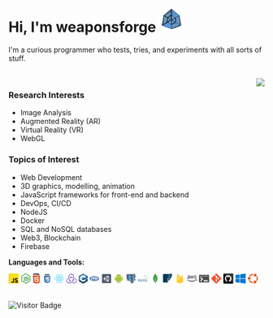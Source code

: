 # Hi, I'm weaponsforge <img src='tesseract3.gif' width=48 height=48 />

I'm a curious programmer who tests, tries, and experiments with all sorts of stuff.

<br />
<img align="right" src="https://github-readme-stats.vercel.app/api?username=weaponsforge&theme=algolia&show_icons=true&count_private=true" />

### Research Interests

- Image Analysis
- Augmented Reality (AR)
- Virtual Reality (VR)
- WebGL

### Topics of Interest

- Web Development
- 3D graphics, modelling, animation
- JavaScript frameworks for front-end and backend
- DevOps, CI/CD
- NodeJS
- Docker
- SQL and NoSQL databases
- Web3, Blockchain
- Firebase

**Languages and Tools:**

<div float="right">
  <code><img height="20" src="icons/javascript.svg"></code>
  <code><img height="20" src="icons/nodejs.svg"></code>
  <code><img height="20" src="icons/html5.svg"></code>
  <code><img height="20" src="icons/css.svg"></code>
  <code><img height="20" src="icons/react-original.svg"></code>
  <code><img height="20" src="icons/redux.svg"></code>
  <code><img height="20" src="icons/cpp.svg"></code>
  <code><img height="20" src="icons/php.svg"></code>
  <code><img height="20" src="icons/unity3d.svg"></code>
  <code><img height="20" src="icons/android.svg"></code>
  <code><img height="20" src="icons/postgresql.svg"></code>
  <code><img height="20" src="icons/mysql.svg"></code>
  <code><img height="20" src="icons/mongodb.svg"></code>
  <code><img height="20" src="icons/sqlite.svg"></code>
  <code><img height="20" src="icons/firebase.svg"></code>
  <code><img height="20" src="icons/aws.svg"></code>
  <code><img height="20" src="icons/windowsterminal.svg"></code>
  <code><img height="20" src="icons/git-original.svg"></code>
  <code><img height="20" src="icons/github.svg"></code>
  <code><img height="20" src="icons/windows.svg"></code>
  <code><img height="20" src="icons/ubuntu.svg"></code>
</div>

<br />

![Visitor Badge](https://visitor-badge.laobi.icu/badge?page_id=weaponsforg.weaponsforg)

